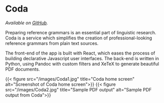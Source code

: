 # Coda

_Available on [GitHub](https://github.com/kdelwat/coda)._

Preparing reference grammars is an essential part of linguistic research. Coda
is a service which simplifies the creation of professional-looking reference
grammars from plain text sources.

The front-end of the app is built with React, which eases the process of
building declarative Javascript user interfaces. The back-end is written in
Python, using Pandoc with custom filters and XeTeX to generate beautiful PDF
documents.

{{< figure src="/images/Coda1.jpg" title="Coda home screen" alt="Screenshot of Coda home screen">}}
{{< figure src="/images/Coda2.jpg" title="Sample PDF output" alt="Sample PDF output from Coda">}}
